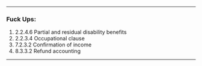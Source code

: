 ***
### Fuck Ups:
1. 2.2.4.6 Partial and residual disability benefits
2. 2.2.3.4 Occupational clause
3. 7.2.3.2 Confirmation of income
4. 8.3.3.2 Refund accounting
***
### 